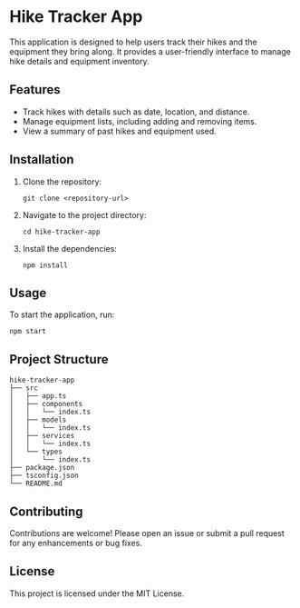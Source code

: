 # Hike Tracker App

This application is designed to help users track their hikes and the equipment they bring along. It provides a user-friendly interface to manage hike details and equipment inventory.

## Features

- Track hikes with details such as date, location, and distance.
- Manage equipment lists, including adding and removing items.
- View a summary of past hikes and equipment used.

## Installation

1. Clone the repository:
   ```
   git clone <repository-url>
   ```
2. Navigate to the project directory:
   ```
   cd hike-tracker-app
   ```
3. Install the dependencies:
   ```
   npm install
   ```

## Usage

To start the application, run:
```
npm start
```

## Project Structure

```
hike-tracker-app
├── src
│   ├── app.ts
│   ├── components
│   │   └── index.ts
│   ├── models
│   │   └── index.ts
│   ├── services
│   │   └── index.ts
│   └── types
│       └── index.ts
├── package.json
├── tsconfig.json
└── README.md
```

## Contributing

Contributions are welcome! Please open an issue or submit a pull request for any enhancements or bug fixes.

## License

This project is licensed under the MIT License.